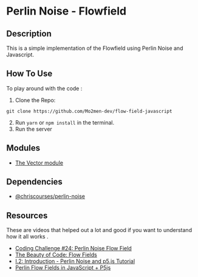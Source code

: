 # Perlin Noise - Flowfield
## Description
This is a simple implementation of the Flowfield using Perlin Noise and Javascript.

## How To Use
To play around with the code :
1. Clone the Repo:
```
git clone https://github.com/Mo2men-dev/flow-field-javascript
```
2. Run `yarn` or `npm install` in the terminal.
3. Run the server

## Modules
- [The Vector module](https://gist.github.com/jjgrainger/808640fcb5764cf92c3cad960682c677)

## Dependencies
- [@chriscourses/perlin-noise](https://www.npmjs.com/package/@chriscourses/perlin-noise)

## Resources
These are videos that helped out a lot and good if you want to understand how it all works .

- [Coding Challenge #24: Perlin Noise Flow Field](https://www.youtube.com/watch?v=BjoM9oKOAKY)
- [The Beauty of Code: Flow Fields](https://www.youtube.com/watch?v=na7LuZsW2UM)
- [I.2: Introduction - Perlin Noise and p5.js Tutorial](https://www.youtube.com/watch?v=Qf4dIN99e2w)
- [Perlin Flow Fields in JavaScript + P5js](https://www.youtube.com/watch?v=sZBfLgfsvSk)